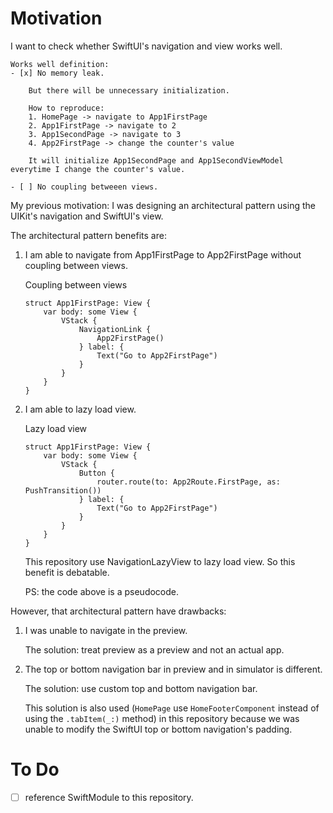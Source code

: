 # Motivation

I want to check whether SwiftUI's navigation and view works well.

    Works well definition:
    - [x] No memory leak.
    
        But there will be unnecessary initialization.
    
        How to reproduce:
        1. HomePage -> navigate to App1FirstPage
        2. App1FirstPage -> navigate to 2
        3. App1SecondPage -> navigate to 3
        4. App2FirstPage -> change the counter's value
        
        It will initialize App1SecondPage and App1SecondViewModel everytime I change the counter's value.
        
    - [ ] No coupling betweeen views.

My previous motivation: I was designing an architectural pattern using the UIKit's navigation and SwiftUI's view.

The architectural pattern benefits are:
1. I am able to navigate from App1FirstPage to App2FirstPage without coupling between views.

    Coupling between views
    ```
    struct App1FirstPage: View {
        var body: some View {
            VStack {
                NavigationLink {
                    App2FirstPage()
                } label: {
                    Text("Go to App2FirstPage")
                }
            }
        }
    }
    ```
    
2. I am able to lazy load view.

    Lazy load view
    ```
    struct App1FirstPage: View {
        var body: some View {
            VStack {
                Button {
                    router.route(to: App2Route.FirstPage, as: PushTransition())
                } label: {
                    Text("Go to App2FirstPage")
                }
            }
        }
    }
    ```

    This repository use NavigationLazyView to lazy load view. So this benefit is debatable.
    
    PS: the code above is a pseudocode.

However, that architectural pattern have drawbacks:
1. I was unable to navigate in the preview.

    The solution: treat preview as a preview and not an actual app.
    
2. The top or bottom navigation bar in preview and in simulator is different.

    The solution: use custom top and bottom navigation bar.
    
    This solution is also used (`HomePage` use `HomeFooterComponent` instead of using the `.tabItem(_:)` method) in this repository because we was unable to modify the SwiftUI top or bottom navigation's padding.

# To Do

- [ ] reference SwiftModule to this repository.
